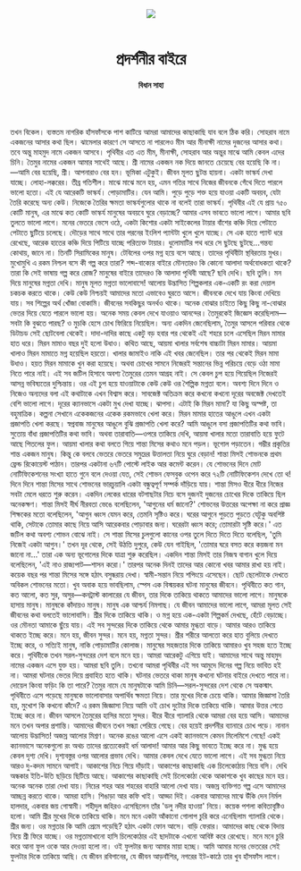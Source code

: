 <div align=center>
<img src=https://images.prothomalo.com/prothomalo-bangla/2021-01/1d75151c-eff9-4e9f-ac28-aebc4618d00f/palo_bangla_og.png />
<br><br>
<h1>প্রদর্শনীর বাইরে</h1> 
<h4>বিধান সাহা</h4>
<br><br>
</div>

তখন বিকেল। ব্যস্ততম নাগরিক হাঁসফাঁসকে পাশ কাটিয়ে আমরা আমাদের কাছাকাছি যাব বলে ঠিক করি। সোহরাব নামে একজনের আসার কথা ছিল। ঝামেলার কারণে সে আসতে না পারলেও মীম আর মীনাক্ষী নামের দুজনের আসার কথা। তবে অন্তু মাহমুদ নামে একজন আসবে। পৃথিবীর এত এত মীম, মীনাক্ষী, সোহরাব আর অন্তুর মাঝে আমি কেবল এদের চিনি। তৈমুর নামের একজন আমার সাথেই আছে। শ্রী নামের একজন নক দিয়ে জানতে চেয়েছে বের হয়েছি কি না।  —আমি বের হয়েছি, শ্রী। আপনারাও বের হন।  ভূমিকা এটুকুই।   জীবন মূলত ছুটন্ত হায়না। একটা ভাস্কর্য দেখা যাচ্ছে। লোহা-লক্করের। তীব্র গতিশীল। মাঝে মাঝে মনে হয়, এমন গতির সাথে নিজের জীবনকে গেঁথে দিতে পারলে ভালো হতো। এই যে আরেকটি ভাস্কর্য। পোড়ামাটির। যেন আমি। পুড়ে পুড়ে শক্ত হয়ে যাওয়া একটি অবয়ব, যেটা তৈরি করেছে অন্য কেউ। নিজেকে তৈরির ক্ষমতা ভাস্কর্যগুলোর থাকে না বলেই তারা ভাস্কর্য। পৃথিবীর এই যে প্রায় ৭৫০ কোটি মানুষ, এর মাঝে কত কোটি ভাস্কর্য মানুষের অবয়বে ঘুরে বেড়াচ্ছে? আমার এসব ভাবতে ভালো লাগে। আমার ছবি তুলতে ভালো লাগে। মনের ভেতরে ভেসে ওঠে, একটা কিশোর একটা সাইকেলের টায়ার বাঁশের কঞ্চি দিয়ে পেটাতে পেটাতে ছুটিয়ে চলেছে। দৌড়ের সাথে সাথে তার পরনের ইংলিশ প্যান্টটা খুলে খুলে যাচ্ছে। সে এক হাতে প্যান্ট ধরে রেখেছে, আরেক হাতের কঞ্চি দিয়ে পিটিয়ে যাচ্ছে পরিত্যক্ত টায়ার। ধুলোমাটির পথ ধরে সে ছুটছে ছুটছে...গন্তব্য কোথায়, জানে না।  তিনটি সিরামিকের মানুষ। টেবিলের ওপর মগ্ন হয়ে বসে আছে। তাদের পৃথিবীটা স্থবিরতায় মুখর। মুখোমুখি এ রকম নিশ্চল বসে কী গল্প করে তারা? শব্দ-বাক্যের বাইরে মৌনতারও কি কোনো আলাদা অর্থবোধকতা থাকে? তারা কি সেই ভাষায় গল্প করে রোজ? মানুষের বাইরে তাদেরও কি আলাদা পৃথিবী আছে? ছবি দেখি। ছবি তুলি। মন দিয়ে মানুষের মগ্নতা দেখি। মানুষ মূলত মগ্নতা ভালোবাসে! আলোয় উদ্ভাসিত শিল্পকলার এক-একটি রং করা দেয়াল চকচক করতে থাকে। কেউ কেউ নিশ্চয়ই আমাদের মতো এভাবেও ঘুরতে আসে। জীবনকে দেখে যায় কিংবা দেখিয়ে যায়। সব শিল্পের অর্থ খোঁজা বোকামি। জীবনের সবকিছুর অনর্থও থাকে। অনেক বোঝার চাইতে কিছু কিছু না-বোঝার ভেতর দিয়ে যেতে পারলে ভালো হয়। অনেক সময় কেবল দেখে যাওয়াও আনন্দের। তৈমুরকেই জিজ্ঞেস করেছিলাম—সবটা কি বুঝতে পারছ? ও মুচকি হেসে চোখ ফিরিয়ে নিয়েছিল। অন্য একদিন জেনেছিলাম, তৈমুর আসলে পরিবার থেকে ডিটাচড সেই ছোটবেলা থেকেই। দাদা-দাদির কাছে একটু বড় হবার পর থেকেই এই শহরে চলে এসেছিল মিরন মামার হাত ধরে। মিরন মামাও বছর দুই হলো উধাও। কথিত আছে, আয়মা খালার সর্বশেষ বাচ্চাটা মিরন মামার। আয়মা খালাও মিরন মামাতে মগ্ন হয়েছিল হয়তো। খালার জামাইও নাকি এই খবর জেনেছিল। তার পর থেকেই মিরন মামা উধাও। হয়ত মিরন মামাকে খুন করা হয়েছে। অথবা চোখের সামনে নিজেরই সন্তানের ভিন্ন পরিচয়ে বেড়ে ওঠা মামা নিতে পারে নাই। এই সব জটিল হিসাবে অবশ্য তৈমুরের তেমন আগ্রহ নাই। সে কেবল চুপ হয়ে গিয়েছিল নিজেরই আসন্ন ভবিষ্যতের দুশ্চিন্তায়। ওর এই চুপ হয়ে যাওয়াটাকে কেউ কেউ ওর শৈল্পিক মগ্নতা বলে। অবশ্য দিনে দিনে ও নিজেও অন্যদের বলা এই কথাটাকে এখন বিশ্বাস করে।  সাবজেক্ট অতিক্রম করে কখনো কখনো দূরের অবজেক্ট দেখতেই বেশি ভালো লাগে। দূরের ক্যানভাসে একটা মুখ দেখা যাচ্ছে। ঝাপসা। এটাই কি মিরন মামা? যা কিছু অস্পষ্ট, তা বহুমাত্রিক। কল্পনা সেখানে একেকজনের একেক রকমভাবে খেলা করে। মিরন মামার হাতের আঙুলে এখন একটা প্রজাপতি খেলা করছে। স্বপ্নবাজ মানুষের আঙুলে বুঝি প্রজাপতি খেলা করে? আমি আঙুলে বসা প্রজাপতিটির কথা ভাবি। সুতোয় বাঁধা প্রজাপতিটির কথা ভাবি। অথবা তারাবাতি—ওপরে তাকিয়ে দেখি, আয়মা খালার মতো তারাবাতি হয়ে ফুটে আছে পিতলের ফুল।  আয়মা খালার কথা বলতে গিয়ে শান্তা মিসের কথাও মনে পড়ল। ভূগোল পড়াতেন। গম্ভীর প্রকৃতির শান্ত একজন মানুষ। কিন্তু কে বলবে ভেতরে ভেতরে সমুদ্রের উত্তালতা নিয়ে ঘুরে বেড়ান! শান্তা মিসই শোভনকে প্রথম ফ্রেন্ড রিকোয়েস্ট পাঠান। তারপর একটানা ৬৭টি পোস্টে লাইক আর কমেন্ট করেন। যে শোভনের দিনে মোট নোটিফিকেশনের সংখ্যা হাতে গুনে বলে দেওয়া যেত, সেই শোভন ফেসবুক ওপেন করে ৭২টি নোটিফিকেশন দেখে তো থ! দিনে দিনে শান্তা মিসের সাথে শোভনের ভারচুয়ালি একটা বন্ধুত্বপূর্ণ সম্পর্ক দাঁড়িয়ে যায়। শান্তা মিসও ধীরে ধীরে নিজের সবটা মেলে ধরতে শুরু করেন। একদিন লেকের ধারের বটগাছটার নিচে বসে দুজনই দুজনের চোখের দিকে তাকিয়ে ছিল অনেকক্ষণ। শান্তা মিসই দীর্ঘ নীরবতা ভেঙে বলেছিলেন, 'আগুনের ধর্ম জানো?' শোভনের উত্তরের অপেক্ষা না করে প্রাজ্ঞ শিক্ষকের মতো বলেছিলেন, 'আগুন ধ্বংস যেমন করে, তেমনি সৃষ্টিও করে। ঘরের আগুনে পুড়তে পুড়তে যেটুকু অবশিষ্ট থাকি, সেটাকে তোমার কাছে নিয়ে আসি আরেকবার পোড়াবার জন্য। ঘরেরটা ধ্বংস করে; তোমারটা সৃষ্টি করে।' এত জটিল কথা অবশ্য শোভন বোঝে নাই। সে শান্তা মিসের চুলগুলো কানের ওপর তুলে দিতে দিতে দিতে বলেছিল, 'তুমি নিজেই একটা আগুন।' তখন দূর থেকে, সেই উঠতি দুপুরে, কেউ যেন গাইছিল, 'তোমার ঘরে বসত করে কয়জনা মন জানো না...' তারা এক অন্য ভূগোলের দিকে যাত্রা শুরু করেছিল। একদিন শান্তা মিসই তার নিজস্ব বাগান খুলে দিয়ে বলেছিলেন, 'এই নাও রাজ্যপাট—শাসন করো।'  তারপর অনেক দিনই তাদের আর কোনো খবর আমার রাখা হয় নাই। কয়েক বছর পর শান্তা মিসের সঙ্গে হঠাৎ বসুন্ধরায় দেখা। স্বামী-সন্তান নিয়ে শপিংয়ে এসেছেন। ছোট ছেলেটাকে দেখতে অবিকল শোভনের মতো। খুব অবাক হয়ে ভাবছিলাম, স্পেস এক বিস্ময়কর ঘটনা মানুষের জীবনে। পৃথিবীতে কত গান, কত আলো, কত সুর, অসুর—কনট্রাস্ট কালারের যে জীবন, তার দিকে তাকিয়ে থাকতে আমাদের ভালো লাগে। মানুষকে হাসায় মানুষ। মানুষকে কাঁদায়ও মানুষ। মানুষ এক আশ্চর্য নিমগাছ। যে জীবন আমাদের ভালো লাগে, আমরা মূলত সেই জীবনের কথা বলতেই ভালোবাসি।  শ্রীর দিকে তাকিয়ে থাকি। ও মগ্ন হয়ে এক-একটা শিল্পকর্ম দেখছে, হেঁটে বেড়াচ্ছে। ওর মৌনতা আমাকে ছুঁয়ে যায়। এই সব সুন্দরের দিকে তাকিয়ে থেকে আমার মুগ্ধতা বাড়ে। আমার আরও তাকিয়ে থাকতে ইচ্ছে করে। মনে হয়, জীবন সুন্দর। মনে হয়, মগ্নতা সুন্দর। শ্রীর শরীরে আলতো করে হাত বুলিয়ে দেখতে ইচ্ছে করে, ও সত্যিই মানুষ, নাকি পোড়ামাটির কোলাজ। মানুষের সহজতার দিকে তাকিয়ে আমারও খুব সহজ হতে ইচ্ছে করে। পৃথিবীকে তখন সরল-সুন্দরের দেশ বলে মনে হয়।  আমরা আরেকটু এগিয়ে যাই। আমাদের সাথে অন্তু মাহমুদ নামের একজন এসে যুক্ত হয়। আমরা ছবি তুলি। তখনো আমরা পৃথিবীর এই সব আমুদে দিনের গল্প নিয়ে ভাবিত হই না। আমরা ঘটনার ভেতর দিয়ে প্রবাহিত হতে থাকি। ঘটনার ভেতরে থাকা মানুষ কখনো ঘটনার বাইরে দেখতে পারে না। দোয়েল কিংবা ফড়িং কি তা পারে? তৈমুর নামে যে মানুষটাকে আমি চিনি—সরল-সুন্দরের দেশ থেকে সে অকস্মাৎ পৃথিবীতে এসে পড়েছে মানুষকে ভালোবাসার অপার্থিব ক্ষমতা নিয়ে। তার মুখের দিকে চেয়ে থাকি। আমার জিজ্ঞাসা তৈরি হয়, মুখোশ কি কখনো কাঁদে? এ রকম জিজ্ঞাসা নিয়ে আমি ওই চোখ দুটোর দিকে তাকিয়ে থাকি। আমার উত্তর পেতে ইচ্ছে করে না। জীবন আসলে তৈমুরের হাসির মতো সুন্দর।  ধীরে ধীরে গ্যালারি থেকে আমরা বের হয়ে আসি। আমাদের মনে তখন অপার প্রশান্তি। আমাদের জীবনে তখন সন্ধ্যা পেরিয়ে গেছে। বের হয়েই প্রদর্শনীর ব্যানারে চোখ পড়ে। নানান আলোয় উদ্ভাসিত! অজস্র আলোর মিশ্রণ। অনেক রঙের আলো এসে একই ক্যানভাসে কেমন মিলেমিশে গেছে! একই ক্যানভাসে অনেকগুলো রং অথচ তাদের প্রত্যেকেরই ধর্ম আলাদা!  আমার আর কিছু ভাবতে ইচ্ছে করে না। মুগ্ধ হয়ে কেবল দৃশ্য দেখি। দৃশ্যবস্তুর ওপর আলোর প্রভাব দেখি। আমার কেবল দেখে যেতে ভালো লাগে। এই সব মুগ্ধতা নিয়ে আরও দু-কদম সামনে আগাই। আকাশের নিচে গিয়ে দাঁড়াই। আকাশের কাছাকাছি এক চিলেকোঠায় গিয়ে বসি। দেখি অন্ধকার ইতি-উতি ছড়িয়ে ছিটিয়ে আছে। আকাশের কাছাকাছি সেই চিলেকোঠা থেকে আকাশকে খুব কাছের মনে হয়। অনেক অনেক তারা দেখা যায়। নিচের শহর আর শহরের বাহারি আলো দেখা যায়। অজস্র ব্যক্তিগত গল্প এসে আমাদের আচ্ছন্ন করতে থাকে। আমরা হাসি। শিঙাড়া আর কফি খাই। আড্ডা দিই। একবার আমাদের মাঝে উঁকি দেন নির্মল হালদার, একবার জয় গোস্বামী। শহীদুল জহিরও এসেছিলেন তাঁর 'ডলু নদীর হাওয়া' নিয়ে। কয়েক পশলা কবিতাবৃষ্টিও হলো। আমি শ্রীর মুখের দিকে তাকিয়ে থাকি। মনে মনে একটা আঁকানো গোলাপ চুরি করে এনেছিলাম গ্যালারি থেকে। শ্রীর জন্য। ওর মগ্নতার কি আমি প্রেমে পড়েছি? হঠাৎ একটা ফোন আসে। বাড়ি ফেরার। আমাদের কাছ থেকে বিদায় নিয়ে শ্রী ফিরে যাচ্ছে। ওর মগ্নতামাখানো হাসি চিলেকোঠার এই ছাদটাকে এখনো আবিষ্ট করে রেখেছে। মনে মনে চুরি করে আনা ফুল ওকে আর দেওয়া হলো না। ওই ফুলটার জন্য আমার মায়া হচ্ছে। আমি আমার মনের ভেতরের সেই ফুলটার দিকে তাকিয়ে আছি।  যে জীবন রবিগানের, যে জীবন আড়বাঁশির, নগরের ইট-কাঠে তার খুব হাঁসফাঁস লাগে।

